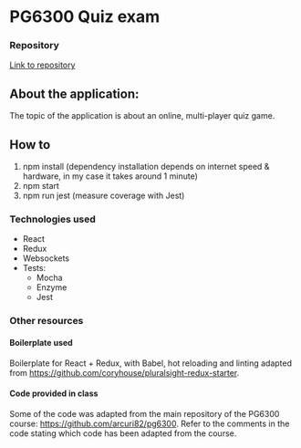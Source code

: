 # PG6300 Quiz exam

### Repository
[Link to repository](https://github.com/stellaselena/PG6300-quiz-exam)

## About the application:
The topic of the application is about an online, multi-player quiz game.

## How to
1. npm install (dependency installation depends on internet speed & hardware, in my case it takes around 1 minute)
2. npm start
3. npm run jest (measure coverage with Jest)

### Technologies used
- React
- Redux
- Websockets
- Tests:
  - Mocha
  - Enzyme
  - Jest
  
### Other resources

#### Boilerplate used
Boilerplate for React + Redux, with Babel, hot reloading and linting adapted from
https://github.com/coryhouse/pluralsight-redux-starter.

#### Code provided in class
Some of the code was adapted from the main repository of the PG6300 course: https://github.com/arcuri82/pg6300.
Refer to the comments in the code stating which code has been adapted from the course.

